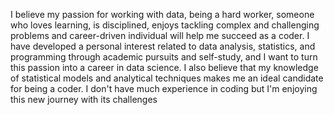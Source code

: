 I believe my passion for working with data, being a hard worker, someone who loves learning, is disciplined, enjoys tackling complex and challenging problems and career-driven individual will help me succeed as a coder. I have developed a personal interest related to data analysis, statistics, and programming through academic pursuits and self-study, and I want to turn this passion into a career in data science. I also believe that my knowledge of statistical models and analytical techniques makes me an ideal candidate for being a coder. I don't have much experience in coding but I'm enjoying this new journey with its challenges